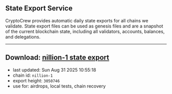## State Export Service
CryptoCrew provides automatic daily state exports for all chains we validate. State export files can be used as genesis files and are a snapshot of the current blockchain state, including all validators, accounts, balances, and delegations.

---
**Download: [nillion-1 state export](https://ccv-s3.nbg1.your-objectstorage.com/SERVICE/nillion/nillion-1_export_3050746.json)**
---

- last updated: Sun Aug 31 2025 10:55:18
- chain id: `nillion-1`
- export height: `3050746`
- use for: airdrops, local tests, chain recovery
